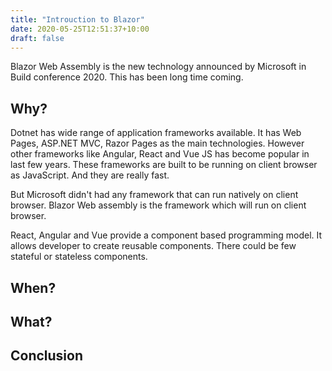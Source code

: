 ```yaml
---
title: "Introuction to Blazor"
date: 2020-05-25T12:51:37+10:00
draft: false
---
```

Blazor Web Assembly is the new technology announced by Microsoft in Build conference 2020. This has been long time coming. 

## Why?

Dotnet has wide range of application frameworks available. It has Web Pages, ASP.NET MVC, Razor Pages as the main technologies. However other frameworks like Angular, React and Vue JS has become popular in last few years. These frameworks are built to be running on client browser as JavaScript. And they are really fast.

But Microsoft didn't had any framework that can run natively on client browser. Blazor Web assembly is the framework which will run on client browser.

React, Angular and Vue provide a component based programming model. It allows developer to create reusable components. There could be few stateful or stateless components.

## When?

## What?

## Conclusion
